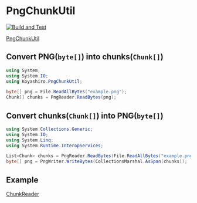 # PngChunkUtil

[<img alt="Build and Test" src="https://github.com/koyashiro/PngChunkUtil/workflows/Build%20and%20Test/badge.svg">](https://github.com/koyashiro/PngChunkUtil/actions?query=workflow%3Abuild-and-test)

[PngChunkUtil](https://www.nuget.org/packages/PngChunkUtil/)

## Convert PNG(`byte[]`) into chunks(`Chunk[]`)

```cs
using System;
using System.IO;
using Koyashiro.PngChunkUtil;

byte[] png = File.ReadAllBytes("example.png");
Chunk[] chunks = PngReader.ReadBytes(png);
```

## Convert chunks(`Chunk[]`) into PNG(`byte[]`)

```cs
using System.Collections.Generic;
using System.IO;
using System.Linq;
using System.Runtime.InteropServices;

List<Chunk> chunks = PngReader.ReadBytes(File.ReadAllBytes("example.png")).ToList();
byte[] png = PngWriter.WriteBytes(CollectionsMarshal.AsSpan(chunks));
```

## Example

[ChunkReader](https://github.com/koyashiro/PngChunkUtil/tree/main/examples/ChunkReader)
